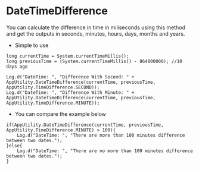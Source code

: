 # DateTimeDifference

You can calculate the difference in time in miliseconds using this method and get the outputs in seconds, minutes, hours, days, months and years. 

* Simple to use

```
long currentTime = System.currentTimeMillis();
long previousTime = (System.currentTimeMillis() - 864000000); //10 days ago

Log.d("DateTime: ", "Difference With Second: " + AppUtility.DateTimeDifference(currentTime, previousTime, AppUtility.TimeDifference.SECOND));
Log.d("DateTime: ", "Difference With Minute: " + AppUtility.DateTimeDifference(currentTime, previousTime, AppUtility.TimeDifference.MINUTE));
```

* You can compare the example below

```
if(AppUtility.DateTimeDifference(currentTime, previousTime, AppUtility.TimeDifference.MINUTE) > 100){
    Log.d("DateTime: ", "There are more than 100 minutes difference between two dates.");
}else{
    Log.d("DateTime: ", "There are no more than 100 minutes difference between two dates.");
}
```




